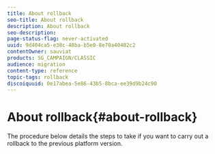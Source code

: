 ```yaml
---
title: About rollback
seo-title: About rollback
description: About rollback
seo-description: 
page-status-flag: never-activated
uuid: 9d404ca5-e38c-48ba-b5e0-8e70a40482c2
contentOwner: sauviat
products: SG_CAMPAIGN/CLASSIC
audience: migration
content-type: reference
topic-tags: rollback
discoiquuid: 0e17abea-5e86-43b5-8bca-ee39d9b24c90
---
```


# About rollback{#about-rollback}

The procedure below details the steps to take if you want to carry out a rollback to the previous platform version.

